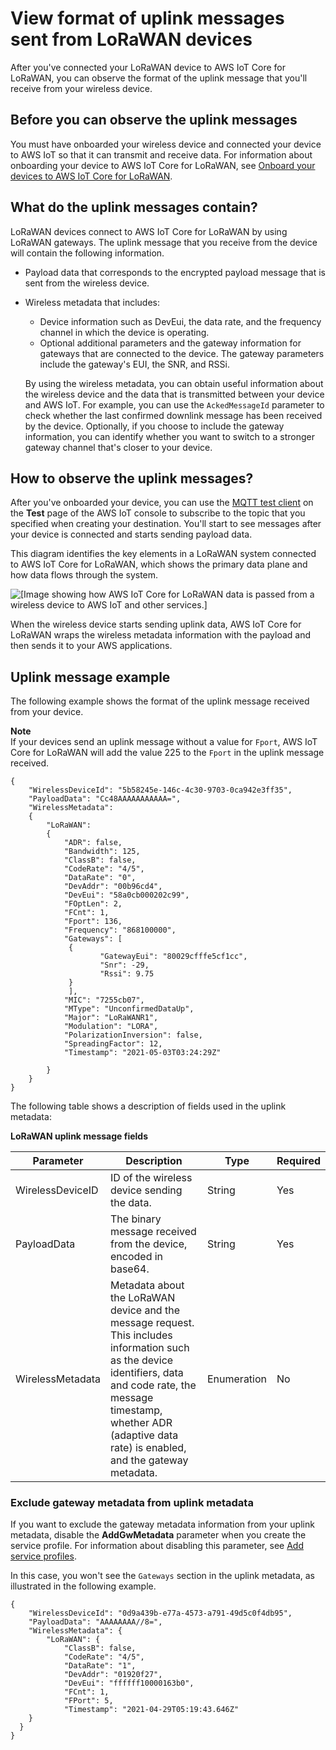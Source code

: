 # View format of uplink messages sent from LoRaWAN devices<a name="connect-iot-lorawan-uplink-metadata-format"></a>

After you've connected your LoRaWAN device to AWS IoT Core for LoRaWAN, you can observe the format of the uplink message that you'll receive from your wireless device\.

## Before you can observe the uplink messages<a name="connect-iot-lorawan-uplink-metadata-prerequisites"></a>

You must have onboarded your wireless device and connected your device to AWS IoT so that it can transmit and receive data\. For information about onboarding your device to AWS IoT Core for LoRaWAN, see [Onboard your devices to AWS IoT Core for LoRaWAN](connect-iot-lorawan-onboard-end-devices.md)\.

## What do the uplink messages contain?<a name="connect-iot-lorawan-uplink-metadata-contains"></a>

LoRaWAN devices connect to AWS IoT Core for LoRaWAN by using LoRaWAN gateways\. The uplink message that you receive from the device will contain the following information\.
+ Payload data that corresponds to the encrypted payload message that is sent from the wireless device\.
+ Wireless metadata that includes:
  + Device information such as DevEui, the data rate, and the frequency channel in which the device is operating\.
  + Optional additional parameters and the gateway information for gateways that are connected to the device\. The gateway parameters include the gateway's EUI, the SNR, and RSSi\.

  By using the wireless metadata, you can obtain useful information about the wireless device and the data that is transmitted between your device and AWS IoT\. For example, you can use the `AckedMessageId` parameter to check whether the last confirmed downlink message has been received by the device\. Optionally, if you choose to include the gateway information, you can identify whether you want to switch to a stronger gateway channel that's closer to your device\.

## How to observe the uplink messages?<a name="connect-iot-lorawan-uplink-metadata-observe"></a>

After you've onboarded your device, you can use the [MQTT test client](https://console.aws.amazon.com/iot/home#/test) on the **Test** page of the AWS IoT console to subscribe to the topic that you specified when creating your destination\. You'll start to see messages after your device is connected and starts sending payload data\.

This diagram identifies the key elements in a LoRaWAN system connected to AWS IoT Core for LoRaWAN, which shows the primary data plane and how data flows through the system\.

![\[Image showing how AWS IoT Core for LoRaWAN data is passed from a wireless device to AWS IoT and other services.\]](http://docs.aws.amazon.com/iot/latest/developerguide/images/iot-lorawan-data-flow.png)

When the wireless device starts sending uplink data, AWS IoT Core for LoRaWAN wraps the wireless metadata information with the payload and then sends it to your AWS applications\.

## Uplink message example<a name="connect-iot-lorawan-uplink-metadata-example"></a>

The following example shows the format of the uplink message received from your device\.

**Note**  
If your devices send an uplink message without a value for `Fport`, AWS IoT Core for LoRaWAN will add the value 225 to the `Fport` in the uplink message received\.

```
{
    "WirelessDeviceId": "5b58245e-146c-4c30-9703-0ca942e3ff35", 
    "PayloadData": "Cc48AAAAAAAAAAA=",    
    "WirelessMetadata":
    {
        "LoRaWAN":
        {
            "ADR": false,
            "Bandwidth": 125,
            "ClassB": false,
            "CodeRate": "4/5",
            "DataRate": "0",
            "DevAddr": "00b96cd4",
            "DevEui": "58a0cb000202c99",            
            "FOptLen": 2,
            "FCnt": 1,
            "Fport": 136,   
            "Frequency": "868100000",     
            "Gateways": [
             {
                    "GatewayEui": "80029cfffe5cf1cc",      
                    "Snr": -29,
                    "Rssi": 9.75
             }
             ],  
            "MIC": "7255cb07",  
            "MType": "UnconfirmedDataUp",
            "Major": "LoRaWANR1",
            "Modulation": "LORA", 
            "PolarizationInversion": false,    
            "SpreadingFactor": 12,                         
            "Timestamp": "2021-05-03T03:24:29Z"
            
        }
    }
}
```

The following table shows a description of fields used in the uplink metadata:


**LoRaWAN uplink message fields**  

| Parameter | Description | Type | Required | 
| --- | --- | --- | --- | 
| WirelessDeviceID | ID of the wireless device sending the data\. | String | Yes | 
| PayloadData | The binary message received from the device, encoded in base64\. | String | Yes | 
| WirelessMetadata | Metadata about the LoRaWAN device and the message request\. This includes information such as the device identifiers, data and code rate, the message timestamp, whether ADR \(adaptive data rate\) is enabled, and the gateway metadata\. | Enumeration | No | 

### Exclude gateway metadata from uplink metadata<a name="connect-iot-lorawan-uplink-metadata-example2"></a>

If you want to exclude the gateway metadata information from your uplink metadata, disable the **AddGwMetadata** parameter when you create the service profile\. For information about disabling this parameter, see [Add service profiles](connect-iot-lorawan-define-profiles.md#connect-iot-lorawan-service-profiles)\.

In this case, you won't see the `Gateways` section in the uplink metadata, as illustrated in the following example\.

```
{  
    "WirelessDeviceId": "0d9a439b-e77a-4573-a791-49d5c0f4db95",
    "PayloadData": "AAAAAAAA//8=",
    "WirelessMetadata": {
        "LoRaWAN": {
            "ClassB": false,
            "CodeRate": "4/5",
            "DataRate": "1",
            "DevAddr": "01920f27",
            "DevEui": "ffffff10000163b0",
            "FCnt": 1,
            "FPort": 5,
            "Timestamp": "2021-04-29T05:19:43.646Z"
    }
  }
}
```